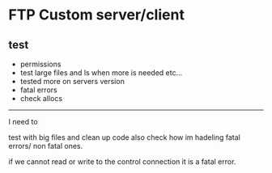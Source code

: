 # FTP Custom server/client

## test 

- permissions
- test large files and ls when more is needed etc...
- tested more on servers version
- fatal errors
- check allocs


---
I need to 

test with big files and clean up code
also check how im hadeling fatal errors/ non fatal ones.


if we cannot read or write to the control connection it is a fatal error.
